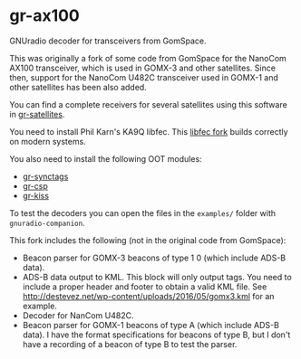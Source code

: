 # gr-ax100

GNUradio decoder for transceivers from GomSpace.

This was originally a fork of some code from GomSpace for the NanoCom AX100
transceiver, which is used in GOMX-3 and other satellites. Since then, support
for the NanoCom U482C transceiver used in GOMX-1 and other satellites has been
also added.

You can find a complete receivers for several satellites
using this software in [gr-satellites](https://github.com/daniestevez/gr-satellites).

You need to install Phil Karn's KA9Q libfec.
This [libfec fork](https://github.com/daniestevez/libfec) builds correctly on
modern systems.

You also need to install the following OOT modules:
  * [gr-synctags](https://github.com/daniestevez/gr-synctags)
  * [gr-csp](https://github.com/daniestevez/gr-csp)
  * [gr-kiss](https://github.com/daniestevez/gr-kiss)

To test the decoders you can open the files in the `examples/` folder with
`gnuradio-companion`.

This fork includes the following (not in the original code from GomSpace):

  * Beacon parser for GOMX-3 beacons of type 1 0 (which include ADS-B data).
  * ADS-B data output to KML. This block will only output <Placemark> tags. You need to
    include a proper header and footer to obtain a valid KML file.
    See http://destevez.net/wp-content/uploads/2016/05/gomx3.kml for an example.
  * Decoder for NanCom U482C.
  * Beacon parser for GOMX-1 beacons of type A (which include ADS-B data). I
    have the format specifications for beacons of type B, but I don't have a
    recording of a beacon of type B to test the parser.
